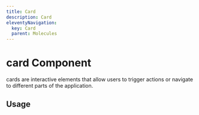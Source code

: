 ```yaml
---
title: Card
description: Card
eleventyNavigation:
  key: Card
  parent: Molecules
---
```


# card Component

cards are interactive elements that allow users to trigger actions or navigate to different parts of the application.

## Usage

```njk
```